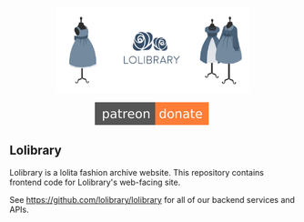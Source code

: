 <p align="center"><img height="150" src="/.github/banner.png"></p>
<p align="center">
  <a href="https://patreon.com/lolibrary" title="Support us on Patreon"><img src="/.github/patreon-donate-orange.svg" alt=""></a>
  <a href="https://codeclimate.com/github/lolibrary/lolibrary/maintainability" title="Project Maintainability Score on Code Climate"><img src="https://api.codeclimate.com/v1/badges/4d4b0fa8d8f9d80a00a9/maintainability" alt=""></a>
</p>

## Lolibrary

Lolibrary is a lolita fashion archive website. This repository contains frontend code for Lolibrary's web-facing site.

See https://github.com/lolibrary/lolibrary for all of our backend services and APIs.
